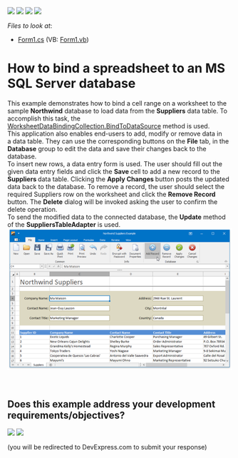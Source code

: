 <!-- default badges list -->
![](https://img.shields.io/endpoint?url=https://codecentral.devexpress.com/api/v1/VersionRange/128613465/16.2.3%2B)
[![](https://img.shields.io/badge/Open_in_DevExpress_Support_Center-FF7200?style=flat-square&logo=DevExpress&logoColor=white)](https://supportcenter.devexpress.com/ticket/details/T472324)
[![](https://img.shields.io/badge/📖_How_to_use_DevExpress_Examples-e9f6fc?style=flat-square)](https://docs.devexpress.com/GeneralInformation/403183)
[![](https://img.shields.io/badge/💬_Leave_Feedback-feecdd?style=flat-square)](#does-this-example-address-your-development-requirementsobjectives)
<!-- default badges end -->
<!-- default file list -->
*Files to look at*:

* [Form1.cs](./CS/SuppliersExample/Form1.cs) (VB: [Form1.vb](./VB/SuppliersExample/Form1.vb))
<!-- default file list end -->
# How to bind a spreadsheet to an MS SQL Server database 


This example demonstrates how to bind a cell range on a worksheet to the sample <strong>Northwind</strong> database to load data from the <strong>Suppliers</strong> data table. To accomplish this task, the <a href="https://documentation.devexpress.com/#CoreLibraries/DevExpressSpreadsheetWorksheetDataBindingCollection_BindToDataSourcetopic">WorksheetDataBindingCollection.BindToDataSource</a> method is used.<br>This application also enables end-users to add, modify or remove data in a data table. They can use the corresponding buttons on the <strong>File</strong> tab, in the <strong>Database</strong> group to edit the data and save their changes back to the database. <br>To insert new rows, a data entry form is used. The user should fill out the given data entry fields and click the <strong>Save </strong>cell to add a new record to the <strong>Suppliers </strong>data table. Clicking the <strong>Apply Changes </strong>button posts the updated data back to the database. To remove a record, the user should select the required Suppliers row on the worksheet and click the <strong>Remove Record </strong>button. The <strong>Delete</strong> dialog will be invoked asking the user to confirm the delete operation. <br>To send the modified data to the connected database, the <strong>Update</strong> method of the <strong>SuppliersTableAdapter</strong> is used. <br><img src="https://raw.githubusercontent.com/DevExpress-Examples/how-to-bind-a-spreadsheet-to-an-ms-sql-server-database-t472324/16.2.3+/media/9daa7d1f-e2e8-11e6-80bf-00155d62480c.png">

<br/>


<!-- feedback -->
## Does this example address your development requirements/objectives?

[<img src="https://www.devexpress.com/support/examples/i/yes-button.svg"/>](https://www.devexpress.com/support/examples/survey.xml?utm_source=github&utm_campaign=winforms-spreadsheet-bind-to-ms-sql-server-database&~~~was_helpful=yes) [<img src="https://www.devexpress.com/support/examples/i/no-button.svg"/>](https://www.devexpress.com/support/examples/survey.xml?utm_source=github&utm_campaign=winforms-spreadsheet-bind-to-ms-sql-server-database&~~~was_helpful=no)

(you will be redirected to DevExpress.com to submit your response)
<!-- feedback end -->
